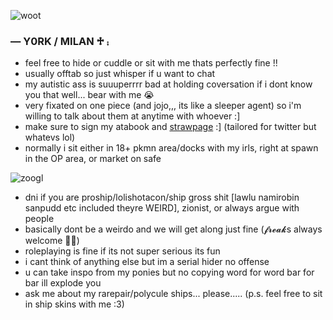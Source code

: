 ![woot](https://media1.tenor.com/m/Ig2RM4zD0uAAAAAC/one-piece-op.gif)
### — Y0RK / MILAN ♱ ⨾
- feel free to hide or cuddle or sit with me thats perfectly fine !!
- usually offtab so just whisper if u want to chat
- my autistic ass is suuuperrrr bad at holding coversation if i dont know you that well... bear with me 😭
- very fixated on one piece (and jojo,,, its like a sleeper agent) so i'm willing to talk about them at anytime with whoever :]
- make sure to sign my atabook and [strawpage](https://crossguild.straw.page) :] (tailored for twitter but whatevs lol)
- normally i sit either in 18+ pkmn area/docks with my irls, right at spawn in the OP area, or market on safe

![zoogl](https://media1.tenor.com/m/AXftSQneL_4AAAAC/one-piece-egghead-op.gif)
- dni if you are proship/lolishotacon/ship gross shit [lawlu namirobin sanpudd etc included theyre WEIRD], zionist, or always argue with people
- basically dont be a weirdo and we will get along just fine (𝓯𝓻𝓮𝓪𝓴s always welcome 👅👅)
- roleplaying is fine if its not super serious its fun
- i cant think of anything else but im a serial hider no offense
- u can take inspo from my ponies but no copying word for word bar for bar ill explode you
- ask me about my rarepair/polycule ships... please..... (p.s. feel free to sit in ship skins with me :3)
